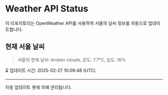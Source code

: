 
# Weather API Status

이 리포지토리는 OpenWeather API를 사용하여 서울의 날씨 정보를 자동으로 업데이트합니다.

## 현재 서울 날씨
> 서울의 현재 날씨: broken clouds, 온도: 7.7°C, 습도: 16%

⏳ 업데이트 시간: 2025-02-27 10:09:48 (UTC)

---
자동 업데이트 봇에 의해 관리됩니다.
